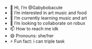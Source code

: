- 👋 Hi, I’m @Gabybobacute
- 👀 I’m interested in art music and food
- 🌱 I’m currently learning music and art
- 💞️ I’m looking to collaborate on robux
- 📫 How to reach me idk
- 😄 Pronouns: she/her
- ⚡ Fun fact: i can triple task

<!---
Gabybobacute/Gabybobacute is a ✨ special ✨ repository because its `README.md` (this file) appears on your GitHub profile.
You can click the Preview link to take a look at your changes.
--->
